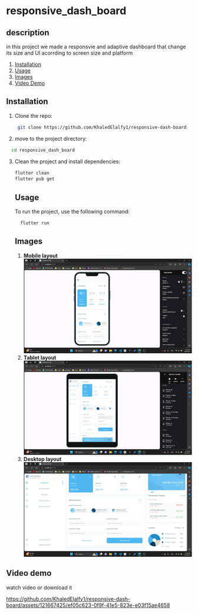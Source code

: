 # responsive_dash_board

## description
in this project we made a responsvie and adaptive dashboard that change its size and UI acorrding to screen size and platform

1. [Installation](#installation)
2. [Usage](#usage)
3. [Images](#images)
4. [Video Demo](#video-demo)

## Installation

1. Clone the repo:
   ``` sh
    git clone https://github.com/KhaledElalfy1/responsive-dash-board
   ```
2. move to the project directory:
  ``` sh
    cd responsive_dash_board
```

3. Clean the project and install dependencies:
   ``` sh
   flutter clean
   flutter pub get
   ```

   ## Usage
   To run the project, use the following command:
   ``` sh
     flutter run
   ```

   ## Images

   1. **Mobile layout**
        ![Screenshot](mobile.png)
   2. **Tablet layout**
        ![Screenshot](tablet.png)
   3. **Desktop layout**
        ![Screenshot](desktop.png)


## Video demo
watch video or download it 

https://github.com/KhaledElalfy1/responsive-dash-board/assets/121667425/ef05c623-0f9f-41e5-823e-e03f15ae4658
      
